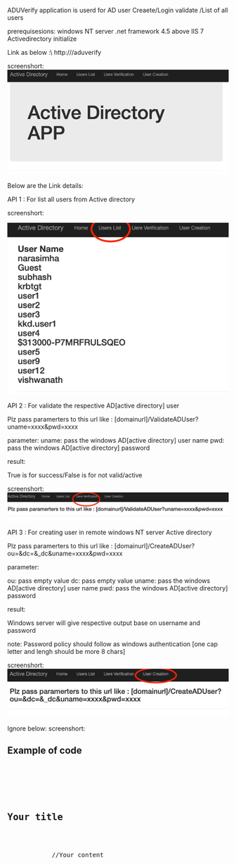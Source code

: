 ADUVerify application is userd for AD user Creaete/Login validate /List of all users

prerequisesions:
windows NT server
.net framework 4.5 above
IIS 7
Activedirectory initialize

Link as below :\ http://<ip>/aduverify

screenshort:
![](images/Screenshot%202020-05-08%20at%201.55.13%20PM.png)

Below are the Link details:

API 1 : For list all users from Active directory 

screenshort:

![](images/Screenshot%202020-05-08%20at%202.08.26%20PM.png)

API 2 : For validate the respective AD[active directory]  user  

Plz pass paramerters to this url like : [domainurl]/ValidateADUser?uname=xxxx&pwd=xxxx

parameter:
uname: pass the windows AD[active directory] user name
pwd: pass the windows AD[active directory] password

result:

True is for success/False is for not valid/active

screenshort:
![](images/Screenshot%202020-05-08%20at%202.10.11%20PM.png)

API 3 : For creating user in remote windows NT server  Active directory 

Plz pass paramerters to this url like : [domainurl]/CreateADUser?ou=&dc=&_dc&uname=xxxx&pwd=xxxx

parameter:

ou: pass empty value
dc: pass empty value
uname: pass the windows AD[active directory] user name
pwd: pass the windows AD[active directory] password

result:

Windows server will give respective output base on username and password

note: Password policy should follow as windows authentication [one cap letter and lengh should be more 8 chars]

screenshort:
![](images/Screenshot%202020-05-08%20at%202.10.41%20PM.png)

Ignore below:
screenshort:
<h2>Example of code</h2>
<pre>
    <div class="container">
        <div class="block two first">
            <h2>Your title</h2>
            <div class="wrap">
            //Your content
            </div>
        </div>
    </div>
</pre>

